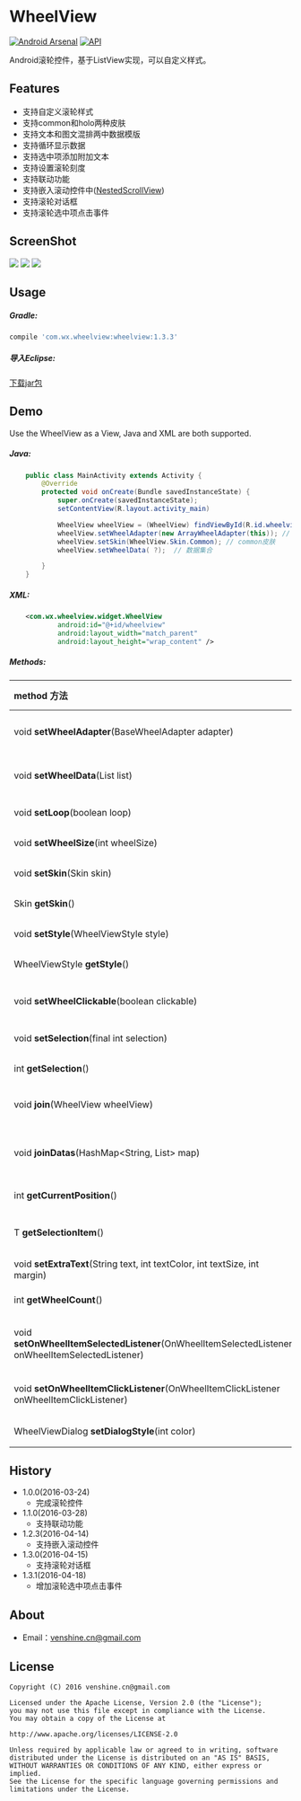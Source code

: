 # WheelView  

[![Android Arsenal](https://img.shields.io/badge/Android%20Arsenal-WheelView-green.svg?style=true)](https://android-arsenal.com/details/1/3853)  [![API](https://img.shields.io/badge/API-14%2B-brightgreen.svg?style=flat)](https://android-arsenal.com/api?level=14)

Android滚轮控件，基于ListView实现，可以自定义样式。

Features
--
* 支持自定义滚轮样式
* 支持common和holo两种皮肤
* 支持文本和图文混排两中数据模版
* 支持循环显示数据
* 支持选中项添加附加文本
* 支持设置滚轮刻度
* 支持联动功能
* 支持嵌入滚动控件中([NestedScrollView](https://github.com/venshine/WheelView/blob/master/wheelview/src/main/java/com/wx/wheelview/widget/NestedScrollView.java))
* 支持滚轮对话框
* 支持滚轮选中项点击事件

ScreenShot
--
![](https://github.com/venshine/WheelView/blob/master/screenshot/screenshot.gif)
![](https://github.com/venshine/WheelView/blob/master/screenshot/screenshot1.png)
![](https://github.com/venshine/WheelView/blob/master/screenshot/screenshot2.png)

Usage
--
##### Gradle:
```groovy
compile 'com.wx.wheelview:wheelview:1.3.3'
```

##### 导入Eclipse:
[下载jar包](https://github.com/ifwx/WheelView/raw/master/wheelview/wheelview_1.3.3.jar)

Demo
--
Use the WheelView as a View, Java and XML are both supported.

##### Java:
```Java
    public class MainActivity extends Activity {
        @Override
        protected void onCreate(Bundle savedInstanceState) {
            super.onCreate(savedInstanceState);
            setContentView(R.layout.activity_main)

            WheelView wheelView = (WheelView) findViewById(R.id.wheelview);
            wheelView.setWheelAdapter(new ArrayWheelAdapter(this)); // 文本数据源
            wheelView.setSkin(WheelView.Skin.Common); // common皮肤
            wheelView.setWheelData( ?);  // 数据集合

        }
    }
```

##### XML:
```xml
    <com.wx.wheelview.widget.WheelView
            android:id="@+id/wheelview"
            android:layout_width="match_parent"
            android:layout_height="wrap_content" />
```

##### Methods:
| method 方法          | description 描述 |
|:---				 |:---|
| void **setWheelAdapter**(BaseWheelAdapter<T> adapter)  	     | 设置滚轮数据源适配器（required） |
| void **setWheelData**(List<T> list)  	     | 设置滚轮数据（required） |
| void **setLoop**(boolean loop)  	     | 设置滚轮是否循环滚动 |
| void **setWheelSize**(int wheelSize) 	     | 设置滚轮个数 |
| void **setSkin**(Skin skin) 	     | 设置皮肤风格 |
| Skin **getSkin**()  	     | 获得皮肤风格 |
| void **setStyle**(WheelViewStyle style)  	     | 设置滚轮样式 |
| WheelViewStyle **getStyle**()  	     | 获得滚轮样式 |
| void **setWheelClickable**(boolean clickable)  	     | 设置滚轮选中项是否可点击 |
| void **setSelection**(final int selection) 	     | 设置滚轮位置 |
| int **getSelection**() 	     | 获取滚轮位置 |
| void **join**(WheelView wheelView)  	     | 连接副WheelView（联动设置） |
| void **joinDatas**(HashMap<String, List<T>> map)	     | 副WheelView数据（联动设置） |
| int **getCurrentPosition**()  	     | 获取当前滚轮位置 |
| T **getSelectionItem**()  	     | 获取当前滚轮位置的数据 |
| void **setExtraText**(String text, int textColor, int textSize, int margin)     	     | 设置选中行附加文本 |
| int **getWheelCount**() 	     | 获得滚轮数据总数 |
| void **setOnWheelItemSelectedListener**(OnWheelItemSelectedListener<T> onWheelItemSelectedListener) | 设置滚轮滑动停止时事件，监听滚轮选中项 |
| void **setOnWheelItemClickListener**(OnWheelItemClickListener<T> onWheelItemClickListener) | 设置滚轮选中项点击事件 |
| WheelViewDialog **setDialogStyle**(int color) | 设置Dialog外观颜色 |

History
--
* 1.0.0(2016-03-24)
    - 完成滚轮控件
* 1.1.0(2016-03-28)
    - 支持联动功能
* 1.2.3(2016-04-14)
    - 支持嵌入滚动控件
* 1.3.0(2016-04-15)
    - 支持滚轮对话框
* 1.3.1(2016-04-18)
    - 增加滚轮选中项点击事件

About
--
* Email：venshine.cn@gmail.com

License
--
    Copyright (C) 2016 venshine.cn@gmail.com

    Licensed under the Apache License, Version 2.0 (the "License");
    you may not use this file except in compliance with the License.
    You may obtain a copy of the License at
    
    http://www.apache.org/licenses/LICENSE-2.0
    
    Unless required by applicable law or agreed to in writing, software
    distributed under the License is distributed on an "AS IS" BASIS,
    WITHOUT WARRANTIES OR CONDITIONS OF ANY KIND, either express or implied.
    See the License for the specific language governing permissions and
    limitations under the License.

